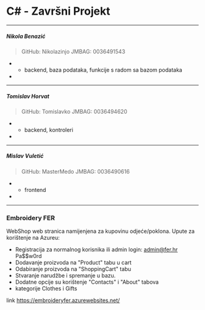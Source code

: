 ﻿# C# - Završni Projekt

***
##### Nikola Benazić
> GitHub:    Nikolazinjo
> JMBAG: 0036491543
* - backend, baza podataka, funkcije s radom sa bazom podataka
*
***
##### Tomislav Horvat
> GitHub:     Tomislavko
> JMBAG: 0036494620
* - backend, kontroleri
*
***
##### Mislav Vuletić
> GitHub:     MasterMedo
> JMBAG: 0036490616
* - frontend 
*
***
### Embroidery FER 
WebShop web stranica namijenjena za kupovinu odjeće/poklona. 
Upute za korištenje na Azureu: 
* Registracija za normalnog korisnika ili admin login: admin@fer.hr Pa$$w0rd
* Dodavanje proizvoda na "Product" tabu u cart
* Odabiranje proizvoda na "ShoppingCart" tabu
* Stvaranje narudžbe i spremanje u bazu.
* Dodatne opcije su korištenje "Contacts" i "About" tabova
* kategorije Clothes i Gifts

link https://embroideryfer.azurewebsites.net/